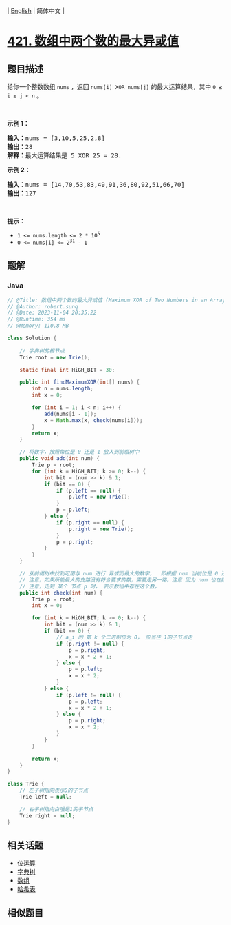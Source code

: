 
| [English](README_EN.md) | 简体中文 |

# [421. 数组中两个数的最大异或值](https://leetcode.cn//problems/maximum-xor-of-two-numbers-in-an-array/)

## 题目描述

<p>给你一个整数数组 <code>nums</code> ，返回<em> </em><code>nums[i] XOR nums[j]</code> 的最大运算结果，其中 <code>0 ≤ i ≤ j &lt; n</code> 。</p>

<p>&nbsp;</p>

<div class="original__bRMd">
<div>
<p><strong>示例 1：</strong></p>

<pre>
<strong>输入：</strong>nums = [3,10,5,25,2,8]
<strong>输出：</strong>28
<strong>解释：</strong>最大运算结果是 5 XOR 25 = 28.</pre>

<p><strong>示例 2：</strong></p>

<pre>
<strong>输入：</strong>nums = [14,70,53,83,49,91,36,80,92,51,66,70]
<strong>输出：</strong>127
</pre>

<p>&nbsp;</p>

<p><strong>提示：</strong></p>

<ul>
	<li><code>1 &lt;= nums.length &lt;= 2 * 10<sup>5</sup></code></li>
	<li><code>0 &lt;= nums[i] &lt;= 2<sup>31</sup> - 1</code></li>
</ul>
</div>
</div>


## 题解


### Java

```Java
// @Title: 数组中两个数的最大异或值 (Maximum XOR of Two Numbers in an Array)
// @Author: robert.sunq
// @Date: 2023-11-04 20:35:22
// @Runtime: 354 ms
// @Memory: 110.8 MB

class Solution {
    
    // 字典树的根节点
    Trie root = new Trie();

    static final int HiGH_BIT = 30;

    public int findMaximumXOR(int[] nums) {
        int n = nums.length;
        int x = 0;

        for (int i = 1; i < n; i++) {
            add(nums[i - 1]);
            x = Math.max(x, check(nums[i]));
        }
        return x;
    }

    // 将数字，按照每位是 0 还是 1 放入到前缀树中
    public void add(int num) {
        Trie p = root;
        for (int k = HiGH_BIT; k >= 0; k--) {
            int bit = (num >> k) & 1;
            if (bit == 0) {
                if (p.left == null) {
                    p.left = new Trie();
                }
                p = p.left;
            } else {
                if (p.right == null) {
                    p.right = new Trie();
                }
                p = p.right;
            }
        }
    }

    // 从前缀树中找到可用与 num 进行 异或而最大的数字，  即根据 num 当前位是 0 还是 1来判断走那个支路
    // 注意，如果所能最大的支路没有符合要求的数，需要走另一路。注意 因为 num 也在数中，所有另一路一定不会是null
    // 注意，走到 某个 节点 p 时， 表示数组中存在这个数，
    public int check(int num) {
        Trie p = root;
        int x = 0;

        for (int k = HiGH_BIT; k >= 0; k--) {
            int bit = (num >> k) & 1;
            if (bit == 0) {
                // a_i 的 第 k 个二进制位为 0， 应当往 1的子节点走
                if (p.right != null) {
                    p = p.right;
                    x = x * 2 + 1;
                } else {
                    p = p.left;
                    x = x * 2;
                }
            } else {
                if (p.left != null) {
                    p = p.left;
                    x = x * 2 + 1;
                } else {
                    p = p.right;
                    x = x * 2;
                }
            }
        }

        return x;
    }
}

class Trie {
    // 左子树指向表示0的子节点
    Trie left = null;

    // 右子树指向白哦是1的子节点
    Trie right = null;
}
```



## 相关话题

- [位运算](https://leetcode.cn//tag/bit-manipulation)
- [字典树](https://leetcode.cn//tag/trie)
- [数组](https://leetcode.cn//tag/array)
- [哈希表](https://leetcode.cn//tag/hash-table)

## 相似题目



